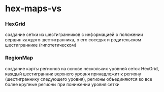 # hex-maps-vs

### HexGrid
создание сетки из шестигранников с информацией о положении вершин каждого шестигранника, о его соседях и родительском шестиграннике (гипотетическом)

### RegionMap
создание карты регионов на основе нескольких уровней сеток HexGrid, каждый шестигранник верхнего уровня принадлежит к региону (шестиграннику следующего уровня), регионы объединяются во все более крупные регионы при понижении уровня сетки
